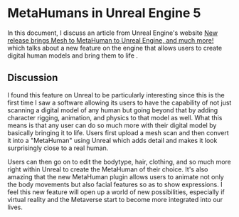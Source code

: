 # MetaHumans in Unreal Engine 5
In this document, I discuss an article from Unreal Engine's website [New release brings Mesh to MetaHuman to Unreal Engine, and much more!](https://www.unrealengine.com/en-US/blog/new-release-brings-mesh-to-metahuman-to-unreal-engine-and-much-more) which talks about a new feature on the engine that allows users to create digital human models and bring them to life .

## Discussion
I found this feature on Unreal to be particularly interesting since this is the first time I saw a software allowing its users to have the capability of not just scanning a digital model of any human but going beyond that by adding character rigging, animation, and physics to that model as well. What this means is that any user can do so much more with their digital model by basically bringing it to life. Users first upload a mesh scan and then convert it into a "MetaHuman" using Unreal which adds detail and makes it look surprisingly close to a real human.

Users can then go on to edit the bodytype, hair, clothing, and so much more right within Unreal to create the MetaHuman of their choice. It's also amazing that the new MetaHuman plugin allows users to animate not only the body movements but also facial features so as to show expressions. I feel this new feature will open up a world of new possibilities, especially if virtual reality and the Metaverse start to become more integrated into our lives.